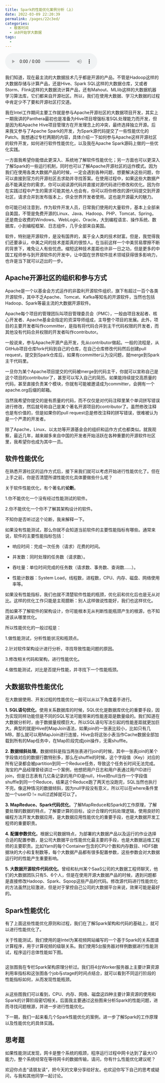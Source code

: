 ```yaml
---
title: Spark的性能优化案例分析（上）
date: 2022-03-09 22:20:39
permalink: /pages/22c3ed/
categories:
  - 极客时间
  - 从0开始学大数据
tags:
  - 
---
```

<audio title="19.Spark的性能优化案例分析（上）" src="https://static001.geekbang.org/resource/audio/a6/9b/a63eaccdb5c467197624bf83ab20cf9b.mp3" controls="controls"></audio> 
<p>我们知道，现在最主流的大数据技术几乎都是开源的产品，不管是Hadoop这样的大数据存储与计算产品，还是Hive、Spark SQL这样的大数据仓库，又或者Storm、Flink这样的大数据流计算产品，还有Mahout、MLlib这样的大数据机器学习算法库，它们都来自开源社区。所以，我们在使用大数据、学习大数据的过程中肯定少不了要和开源社区打交道。</p><p>我在Intel工作期间主要工作就是参与Apache开源社区的大数据项目开发，其实上一期我讲的Panthera最初也是准备为Hive项目增强标准SQL处理能力而开发，但是因为和Apache Hive项目管理方在开发理念上的冲突，最终选择独立开源。后来我又参与了Apache Spark的开发，为Spark源代码提交了一些性能优化的Patch。<span class="orange">我想通过专栏两期的内容，具体介绍一下如何参与Apache这样开源社区的软件开发，如何进行软件性能优化，以及我在Apache Spark源码上做的一些优化实践。</span></p><p>一方面我希望你能借此更深入、系统地了解软件性能优化；另一方面也可以更深入了解Spark的一些运行机制，同时也可以了解Apache开源社区的运作模式。因为我们在使用各类大数据产品的时候，一定会遇到各种问题，想要解决这些问题，你可以直接到官方的开源社区去求助并寻找答案。在使用过程中，如果这些大数据产品不能满足你的需求，你可以阅读源代码并直接对源代码进行修改和优化。因为你在实践过程中产生的需求可能其他人也会有，你可以将你修改的源代码提交到开源社区，请求合并到发布版本上，供全世界开发者使用。这也是开源最大的魅力。</p><!-- [[[read_end]]] --><p>你可能已经注意到，作为软件开发人员，日常我们使用的大量软件，基本上全部来自美国，不管是免费开源的Linux、Java、Hadoop、PHP、Tomcat、Spring，还是商业收费的Windows、WebLogic、Oracle，大到编程语言、操作系统、数据库，小到编程框架、日志组件，几乎全部来自美国。</p><p>软件，特别是开源软件，是没有国界的，属于全人类的技术财富。但是，我觉得我们还要承认，中美之间的技术差距真的很惊人。在当前这样一个中美贸易摩擦不断的背景下，难免让人有些忧虑。缩短这种技术差距也许非一日之功，但是更多的中国工程师参与到开源软件的开发中，让中国在世界软件技术领域获得很多影响力，也许是当下就可以迈出的一步。</p><h2>Apache开源社区的组织和参与方式</h2><p>Apache是一个以基金会方式运作的非盈利开源软件组织，旗下有超过一百个各类开源软件，其中不乏Apache、Tomcat、Kafka等知名的开源软件，当然也包括Hadoop、Spark等最主流的大数据开源软件。</p><p>Apache每个项目的管理团队叫项目管理委员会（PMC），一般由项目发起者、核心开发者、Apache基金会指定的资深导师组成，主导整个项目的发展。此外，项目的主要开发者叫作committer，是指有将代码合并到主干代码权限的开发者，而其他没有代码合并权限的开发者叫作contributor。</p><p>一般说来，参与Apache开源产品开发，先从contributor做起。一般的流程是，从GitHub项目仓库fork代码到自己的仓库，在自己仓库修改代码然后创建pull request，提交到Spark仓库后，如果有committer认为没问题，就merge到Spark主干代码里。</p><p>一旦你为某个Apache项目提交的代码被merge到代码主干，你就可以宣称自己是这个项目的contributor了，甚至可以写入自己的简历。如果能持续提交高质量的代码，甚至直接负责某个模块，你就有可能被邀请成为committer，会拥有一个apache.org后缀的邮箱。</p><p>当然我希望你提交的是有质量的代码，而不仅仅是对代码注释里某个单词拼写错误进行修改，然后就号称自己是某个著名开源项目的contributor了。虽然修改注释也是有价值的，但是如果你的pull request总是修改注释的拼写错误，很难被认为是一个严肃的开发者。</p><p>除了Apache，Linux、以太坊等开源基金会的组织和运作方式也都类似。就我观察，最近几年，越来越多来自中国的开发者开始活跃在各种重要的开源软件社区里，我希望你也成为其中一员。</p><h2>软件性能优化</h2><p>在熟悉开源社区的运作方式后，接下来我们就可以考虑开始进行性能优化了。但在上手之前，你是否清楚所谓性能优化具体要做些什么呢？</p><p>关于软件性能优化，有个著名的<strong>论断</strong>。</p><p>1.你不能优化一个没有经过性能测试的软件。</p><p>2.你不能优化一个你不了解其架构设计的软件。</p><p>不知你是否听过这个论断，我来解释一下。</p><p>如果没有性能测试，那么你就不会知道当前软件的主要性能指标有哪些。通常来说，软件的主要性能指标包括：</p><ul>
<li>
<p>响应时间：完成一次任务（请求）花费的时间。</p>
</li>
<li>
<p>并发数：同时处理的任务数（请求数）。</p>
</li>
<li>
<p>吞吐量：单位时间完成的任务数（请求数、事务数、查询数……）。</p>
</li>
<li>
<p>性能计数器：System Load，线程数，进程数，CPU、内存、磁盘、网络使用率等。</p>
</li>
</ul><p>如果没有性能指标，我们也就不清楚软件性能的瓶颈，优化前和优化后也是无从对比。这样的优化工作只能是主观臆断：别人这样做说性能好，我们也这样优化。</p><p>而如果不了解软件的架构设计，你可能根本无从判断性能瓶颈产生的根源，也不知道该从哪里优化。</p><p>所以性能优化的一般过程是：</p><p>1.做性能测试，分析性能状况和瓶颈点。</p><p>2.针对软件架构设计进行分析，寻找导致性能问题的原因。</p><p>3.修改相关代码和架构，进行性能优化。</p><p>4.做性能测试，对比是否提升性能，并寻找下一个性能瓶颈。</p><h2>大数据软件性能优化</h2><p>在大数据使用、开发过程的性能优化一般可以从以下角度着手进行。</p><p><strong>1. SQL语句优化</strong>。使用关系数据库的时候，SQL优化是数据库优化的重要手段，因为实现同样功能但是不同的SQL写法可能带来的性能差距是数量级的。我们知道在大数据分析时，由于数据量规模巨大，所以SQL语句写法引起的性能差距就更加巨大。典型的就是Hive的MapJoin语法，如果join的一张表比较小，比如只有几MB，那么就可以用MapJoin进行连接，Hive会将这张小表当作Cache数据全部加载到所有的Map任务中，在Map阶段完成join操作，无需shuffle。</p><p><strong>2. 数据倾斜处理</strong>。数据倾斜是指当两张表进行join的时候，其中一张表join的某个字段值对应的数据行数特别多，那么在shuffle的时候，这个字段值（Key）对应的所有记录都会被partition到同一个Reduce任务，导致这个任务长时间无法完成。淘宝的产品经理曾经讲过一个案例，他想把用户日志和用户表通过用户ID进行join，但是日志表有几亿条记录的用户ID是null，Hive把null当作一个字段值shuffle到同一个Reduce，结果这个Reduce跑了两天也没跑完，SQL当然也执行不完。像这种情况的数据倾斜，因为null字段没有意义，所以可以在where条件里加一个userID != null过滤掉就可以了。</p><p><strong>3. MapReduce、Spark代码优化</strong>。了解MapReduce和Spark的工作原理，了解要处理的数据的特点，了解要计算的目标，设计合理的代码处理逻辑，使用良好的编程方法开发大数据应用，是大数据应用性能优化的重要手段，也是大数据开发工程师的重要职责。</p><p><strong>4. 配置参数优化</strong>。根据公司数据特点，为部署的大数据产品以及运行的作业选择合适的配置参数，是公司大数据平台性能优化最主要的手段，也是大数据运维工程师的主要职责。比如Yarn的每个Container包含的CPU个数和内存数目、HDFS数据块的大小和复制数等，每个大数据产品都有很多配置参数，这些参数会对大数据运行时的性能产生重要影响。</p><p><strong>5. 大数据开源软件代码优化</strong>。曾经和杭州某个SaaS公司的大数据工程师聊天，他们的大数据团队只有5、6个人，但是在使用开源大数据产品的时候，遇到问题都是直接修改Hadoop、Spark、Sqoop这些产品的代码。修改源代码进行性能优化的方法虽然比较激进，但是对于掌控自己公司的大数据平台来说，效果可能是最好的。</p><h2>Spark性能优化</h2><p>有了上面这些性能优化原则和过程，我们在了解Spark架构和代码的基础上，就可以进行性能优化了。</p><p>关于性能测试，我们使用的是Intel为某视频网站编写的一个基于Spark的关系图谱计算程序，用于计算视频的级联关系。我们使用5台服务器对样例数据进行性能测试，程序运行总体性能如下图。</p><p><img src="https://static001.geekbang.org/resource/image/2b/d0/2bf9e431bbd543165588a111513567d0.png" alt=""></p><p>这张图我在专栏Spark架构原理分析过。我们将4台Worker服务器上主要计算资源利用率指标和这张图各个job与stage的时间点结合，就可以看到不同运行阶段的性能指标如何，从而发现性能瓶颈。</p><p><img src="https://static001.geekbang.org/resource/image/7a/cc/7af885b0492aa68ffbe05bee7e04cdcc.png" alt=""><br>
<img src="https://static001.geekbang.org/resource/image/2f/12/2f8f43d795247f575e953a027070d012.png" alt=""><br>
<img src="https://static001.geekbang.org/resource/image/86/56/86cb0d0beea4178cbf5f7031fec7a956.png" alt=""><br>
<img src="https://static001.geekbang.org/resource/image/09/33/093c888a13a58802413f9d1e2eafcb33.png" alt=""></p><p>从这些图我们可以看到，CPU、内存、网络、磁盘这四种主要计算资源的使用和Spark的计算阶段密切相关。后面我主要通过这些图来分析Spark的性能问题，进而寻找问题根源，并进一步进行性能优化。</p><p>下一期，我们一起来看几个Spark性能优化的案例，进一步了解Spark的工作原理以及性能优化的具体实践。</p><h2>思考题</h2><p>如果性能测试发现，网卡是整个系统的瓶颈，程序运行过程中网卡达到了最大I/O能力，整个系统经常在等待网卡的数据传输，请问，你有什么性能优化建议呢？</p><p>欢迎你点击“请朋友读”，把今天的文章分享给好友。也欢迎你写下自己的思考或疑问，与我和其他同学一起讨论。</p>